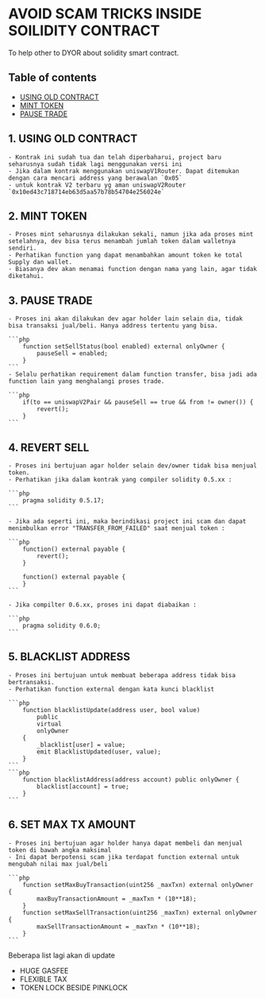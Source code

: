 # AVOID SCAM TRICKS INSIDE SOILIDITY CONTRACT

To help other to DYOR about solidity smart contract.

## Table of contents

- [USING OLD CONTRACT](#using-old-contract)
- [MINT TOKEN](#mint-token)
- [PAUSE TRADE](#pause-trade)

## 1. USING OLD CONTRACT

    - Kontrak ini sudah tua dan telah diperbaharui, project baru seharusnya sudah tidak lagi menggunakan versi ini
    - Jika dalam kontrak menggunakan uniswapV1Router. Dapat ditemukan dengan cara mencari address yang berawalan `0x05`
    - untuk kontrak V2 terbaru yg aman uniswapV2Router `0x10ed43c718714eb63d5aa57b78b54704e256024e`

## 2. MINT TOKEN

    - Proses mint seharusnya dilakukan sekali, namun jika ada proses mint setelahnya, dev bisa terus menambah jumlah token dalam walletnya sendiri.
    - Perhatikan function yang dapat menambahkan amount token ke total Supply dan wallet.
    - Biasanya dev akan menamai function dengan nama yang lain, agar tidak diketahui.

## 3. PAUSE TRADE

    - Proses ini akan dilakukan dev agar holder lain selain dia, tidak bisa transaksi jual/beli. Hanya address tertentu yang bisa.

    ```php
        function setSellStatus(bool enabled) external onlyOwner {
            pauseSell = enabled;
        }
    ```
    - Selalu perhatikan requirement dalam function transfer, bisa jadi ada function lain yang menghalangi proses trade.

    ```php
        if(to == uniswapV2Pair && pauseSell == true && from != owner()) {
            revert();
        }
    ```

## 4. REVERT SELL

    - Proses ini bertujuan agar holder selain dev/owner tidak bisa menjual token.
    - Perhatikan jika dalam kontrak yang compiler solidity 0.5.xx :

    ```php
        pragma solidity 0.5.17;
    ```

    - Jika ada seperti ini, maka berindikasi project ini scam dan dapat menimbulkan error "TRANSFER_FROM_FAILED" saat menjual token :

    ```php
        function() external payable {
            revert();
        }

        function() external payable {
        }
    ```

    - Jika compilter 0.6.xx, proses ini dapat diabaikan :

    ```php
        pragma solidity 0.6.0;
    ```

## 5. BLACKLIST ADDRESS

    - Proses ini bertujuan untuk membuat beberapa address tidak bisa bertransaksi. 
    - Perhatikan function external dengan kata kunci blacklist

    ```php
        function blacklistUpdate(address user, bool value)
            public
            virtual
            onlyOwner
        {
            _blacklist[user] = value;
            emit BlacklistUpdated(user, value);
        }
    ```
    ```php
        function blacklistAddress(address account) public onlyOwner {
            blacklist[account] = true;
        }
    ```
## 6. SET MAX TX AMOUNT

    - Proses ini bertujuan agar holder hanya dapat membeli dan menjual token di bawah angka maksimal
    - Ini dapat berpotensi scam jika terdapat function external untuk mengubah nilai max jual/beli

    ```php
        function setMaxBuyTransaction(uint256 _maxTxn) external onlyOwner {
            maxBuyTransactionAmount = _maxTxn * (10**18);
        }
        function setMaxSellTransaction(uint256 _maxTxn) external onlyOwner {
            maxSellTransactionAmount = _maxTxn * (10**18);
        }
    ```



Beberapa list lagi akan di update
- HUGE GASFEE
- FLEXIBLE TAX
- TOKEN LOCK BESIDE PINKLOCK